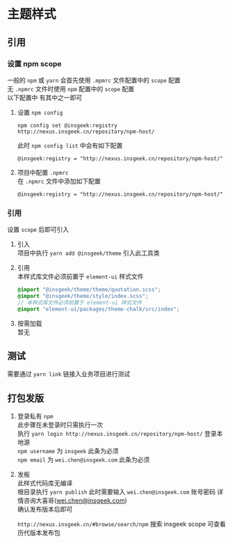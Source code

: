 # 主题样式 #  

## 引用 ##  

### 设置 npm scope ###  

一般的 `npm` 或 `yarn` 会首先使用 `.mpmrc` 文件配置中的 `scope` 配置  
无 `.npmrc` 文件时使用 `npm` 配置中的 `scope` 配置  
以下配置中 有其中之一即可  

1. 设置 `npm config`  
    ```shell
    npm config set @insgeek:registry http://nexus.insgeek.cn/repository/npm-host/
    ```
    此时 `npm config list` 中会有如下配置  
    ```shell
    @insgeek:registry = "http://nexus.insgeek.cn/repository/npm-host/"
    ```

2. 项目中配置 `.npmrc`  
    在 `.npmrc` 文件中添加如下配置  
    ```shell
    @insgeek:registry = "http://nexus.insgeek.cn/repository/npm-host/"
    ```

### 引用 ###  

设置 `scope` 后即可引入  

1. 引入  
    项目中执行 `yarn add @insgeek/theme` 引入此工具类  

2. 引用  
    本样式库文件必须前置于 `element-ui` 样式文件  
    ```scss
    @import "@insgeek/theme/theme/quotation.scss";
    @import "@insgeek/theme/style/index.scss";
    // 本样式库文件必须前置于 element-ui 样式文件
    @import "element-ui/packages/theme-chalk/src/index";
    ```

3. 按需加载  
    暂无  

## 测试 ##  

需要通过 `yarn link` 链接入业务项目进行测试  

## 打包发版 ##  

1. 登录私有 `npm`  
    此步骤在未登录时只需执行一次  
    执行 `yarn login http://nexus.insgeek.cn/repository/npm-host/` 登录本地源  
    `npm username` 为 `insgeek` 此条为必须  
    `npm email` 为 `wei.chen@insgeek.com` 此条为必须  

2. 发板  
    此样式代码库无编译  
    根目录执行 `yarn publish` 此时需要输入 `wei.chen@insgeek.com` 账号密码 详情咨询大喜哥(wei.chen@insgeek.com)  
    确认发布版本后即可  

    `http://nexus.insgeek.cn/#browse/search/npm` 搜索 insgeek scope 可查看历代版本发布包  
